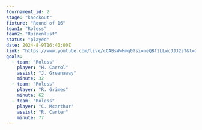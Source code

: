 ```yaml
---
tournament_id: 2
stage: "knockout"
fixture: "Round of 16"
team1: "Roless"
team2: "Ruinenlust"
status: "played"
date: 2024-8-9T16:40:00Z
link: "https://www.youtube.com/live/cCABsWwHmq0?si=neQBf2LLwcJJJ2sT&t=2959"
goals:
  - team: "Roless"
    player: "H. Carrol"
    assist: "J. Greenaway"
    minute: 32
  - team: "Roless"
    player: "R. Grimes"
    minute: 62
  - team: "Roless"
    player: "C. Mcarthur"
    assist: "R. Carter"
    minute: 77
---
```

